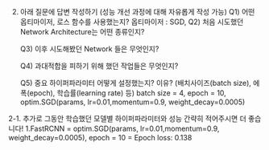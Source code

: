 2. 아래 질문에 답변 작성하기 (성능 개선 과정에 대해 자유롭게 작성 가능)
      Q1) 어떤 옵티마이저, 로스 함수를 사용했는지?
       옵티마이저 : SGD, 
      Q2) 처음 시도했던 Network Architecture는 어떤 종류인지?
      
      Q3) 이후 시도해봤던 Network 들은 무엇인지?
      
      Q4) 과대적합을 피하기 위해 했던 작업들은 무엇인지?
      
      Q5) 중요 하이퍼파라미터 어떻게 설정했는지? 이유?
           (배치사이즈(batch size), 에폭(epoch), 학습률(learning rate) 등)
           batch size = 4, epoch = 10, optim.SGD(params, lr=0.01,momentum=0.9, weight_decay=0.0005)
           
2-1. 추가로 그동안 학습했던 모델별 하이퍼파라미터와 성능 간략히 적어주시면 더 좋습니다!
 1.FastRCNN = optim.SGD(params, lr=0.01,momentum=0.9, weight_decay=0.0005), epoch = 10 = Epoch loss: 0.138
